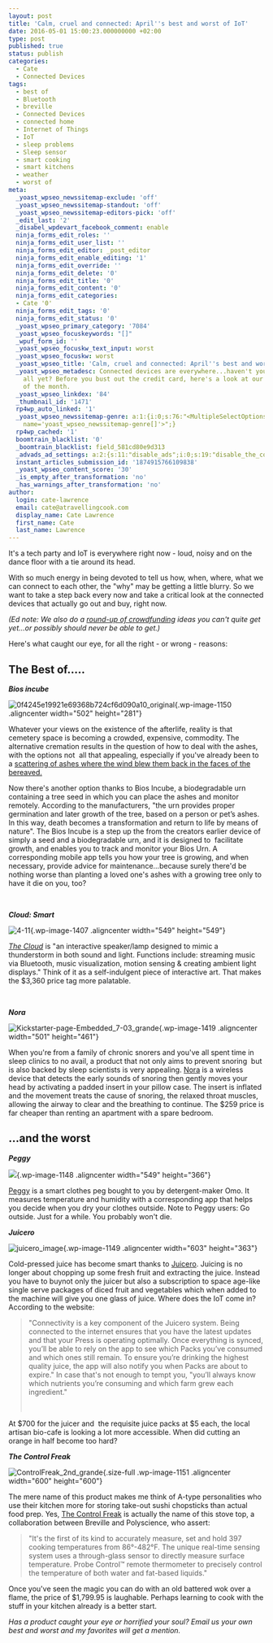 ```yaml
---
layout: post
title: 'Calm, cruel and connected: April''s best and worst of IoT'
date: 2016-05-01 15:00:23.000000000 +02:00
type: post
published: true
status: publish
categories:
  - Cate
  - Connected Devices
tags:
  - best of
  - Bluetooth
  - breville
  - Connected Devices
  - connected home
  - Internet of Things
  - IoT
  - sleep problems
  - Sleep sensor
  - smart cooking
  - smart kitchens
  - weather
  - worst of
meta:
  _yoast_wpseo_newssitemap-exclude: 'off'
  _yoast_wpseo_newssitemap-standout: 'off'
  _yoast_wpseo_newssitemap-editors-pick: 'off'
  _edit_last: '2'
  _disabel_wpdevart_facebook_comment: enable
  ninja_forms_edit_roles: ''
  ninja_forms_edit_user_list: ''
  ninja_forms_edit_editor: _post_editor
  ninja_forms_edit_enable_editing: '1'
  ninja_forms_edit_override: ''
  ninja_forms_edit_delete: '0'
  ninja_forms_edit_title: '0'
  ninja_forms_edit_content: '0'
  ninja_forms_edit_categories:
  - Cate '0'
  ninja_forms_edit_tags: '0'
  ninja_forms_edit_status: '0'
  _yoast_wpseo_primary_category: '7084'
  _yoast_wpseo_focuskeywords: "[]"
  _wpuf_form_id: ''
  _yoast_wpseo_focuskw_text_input: worst
  _yoast_wpseo_focuskw: worst
  _yoast_wpseo_title: 'Calm, cruel and connected: April''s best and worst of IoT'
  _yoast_wpseo_metadesc: Connected devices are everywhere...haven't you bought them
    all yet? Before you bust out the credit card, here's a look at our best and worst
    of the month.
  _yoast_wpseo_linkdex: '84'
  _thumbnail_id: '1471'
  rp4wp_auto_linked: '1'
  _yoast_wpseo_newssitemap-genre: a:1:{i:0;s:76:"<MultipleSelectOptions {} for select
    name='yoast_wpseo_newssitemap-genre[]'>";}
  rp4wp_cached: '1'
  boomtrain_blacklist: '0'
  _boomtrain_blacklist: field_581cd80e9d313
  _advads_ad_settings: a:2:{s:11:"disable_ads";i:0;s:19:"disable_the_content";i:0;}
  instant_articles_submission_id: '1874915766109838'
  _yoast_wpseo_content_score: '30'
  _is_empty_after_transformation: 'no'
  _has_warnings_after_transformation: 'no'
author:
  login: cate-lawrence
  email: cate@atravellingcook.com
  display_name: Cate Lawrence
  first_name: Cate
  last_name: Lawrence
---
```

It's a tech party and IoT is everywhere right now - loud, noisy and on
the dance floor with a tie around its head.

With so much energy in being devoted to tell us how, when, where, what
we can connect to each other, the "why" may be getting a little blurry.
So we want to take a step back every now and take a critical look at the
connected devices that actually go out and buy, right now.

*(Ed note: We also do a [round-up of
crowdfunding](https://readwrite.com/2016/04/24/crowdfunding-iot-projects-watch-week-dl1/)
ideas you can't quite get yet...or possibly should never be able to
get.)*

Here's what caught our eye, for all the right - or wrong - reasons:

The Best of.....
----------------

***Bios incube***

![0f4245e19921e69368b724cf6d090a10\_original](rw-import/0f4245e19921e69368b724cf6d090a10_original.jpg){.wp-image-1150
.aligncenter width="502" height="281"}

Whatever your views on the existence of the afterlife, reality is that
cemetery space is becoming a crowded, expensive, commodity. The
alternative cremation results in the question of how to deal with the
ashes, with the options not  all that appealing, especially if you've
already been to a [scattering of ashes where the wind blew them back in
the faces of the bereaved.](https://www.youtube.com/watch?v=_4ezPvzKe5M)

Now there's another option thanks to Bios Incube, a biodegradable urn
containing a tree seed in which you can place the ashes and monitor
remotely. According to the manufacturers, "the urn provides proper
germination and later growth of the tree, based on a person or pet’s
ashes. In this way, death becomes a transformation and return to life by
means of nature". The Bios Incube is a step up the from the creators
earlier device of simply a seed and a biodegradable urn, and it is
designed to  facilitate growth, and enables you to track and monitor
your Bios Urn. A corresponding mobile app tells you how your tree is
growing, and when necessary, provide advice for maintenance...because
surely there'd be nothing worse than planting a loved one's ashes with a
growing tree only to have it die on you, too?

 

***Cloud: Smart***

![4-11](rw-import/4-11.jpg){.wp-image-1407
.aligncenter width="549" height="549"}

*[The Cloud](http://www.richardclarkson.com/shop/cloud)* is "an
interactive speaker/lamp designed to mimic a thunderstorm in both sound
and light. Functions include: streaming music via Bluetooth, music
visualization, motion sensing & creating ambient light displays." Think
of it as a self-indulgent piece of interactive art. That makes the
\$3,360 price tag more palatable.

 

***Nora***

![Kickstarter-page-Embedded\_7-03\_grande](rw-import/Kickstarter-page-Embedded_7-03_grande.jpg){.wp-image-1419
.aligncenter width="501" height="461"}

When you're from a family of chronic snorers and you've all spent time
in sleep clinics to no avail, a product that not only aims to prevent
snoring  but is also backed by sleep scientists is very appealing.
[Nora](http://www.smartnora.com/) is a wireless device that detects the
early sounds of snoring then gently moves your head by activating a
padded insert in your pillow case. The insert is inflated and the
movement treats the cause of snoring, the relaxed throat muscles,
allowing the airway to clear and the breathing to continue. The \$259
price is far cheaper than renting an apartment with a spare bedroom.

...and the worst
----------------

***Peggy***

![](rw-import/peggy-1024x682.jpg){.wp-image-1148
.aligncenter width="549" height="366"}

[Peggy](https://www.omo.com.au/peggy/) is a smart clothes peg bought to
you by detergent-maker Omo. It measures temperature and humidity with a
corresponding app that helps you decide when you dry your clothes
outside. Note to Peggy users: Go outside. Just for a while. You probably
won't die.

***Juicero***

![juicero\_image](rw-import/juicero_image.png){.wp-image-1149
.aligncenter width="603" height="363"}

Cold-pressed juice has become smart thanks to
[Juicero](https://www.juicero.com/). Juicing is no longer about chopping
up some fresh fruit and extracting the juice. Instead you have to buynot
only the juicer but also a subscription to space age-like single serve
packages of diced fruit and vegetables which when added to the machine
will give you one glass of juice. Where does the IoT come in? According
to the website:

> "Connectivity is a key component of the Juicero system. Being
> connected to the internet ensures that you have the latest updates and
> that your Press is operating optimally. Once everything is synced,
> you’ll be able to rely on the app to see which Packs you’ve consumed
> and which ones still remain. To ensure you’re drinking the highest
> quality juice, the app will also notify you when Packs are about to
> expire." In case that's not enough to tempt you, "you’ll always know
> which nutrients you’re consuming and which farm grew each ingredient."
>
>  

At \$700 for the juicer and  the requisite juice packs at \$5 each, the
local artisan bio-cafe is looking a lot more accessible. When did
cutting an orange in half become too hard?

***The Control Freak***

![ControlFreak\_2nd\_grande](rw-import/ControlFreak_2nd_grande.jpg){.size-full
.wp-image-1151 .aligncenter width="600" height="600"}

The mere name of this product makes me think of A-type personalities who
use their kitchen more for storing take-out sushi chopsticks than actual
food prep. Yes, [The Control
Freak](http://polyscienceculinary.com/products/the-control-freak) is
actually the name of this stove top, a collaboration between Breville
and Polyscience, who assert:

> "It's the first of its kind to accurately measure, set and hold 397
> cooking temperatures from 86°-482°F. The unique real-time sensing
> system uses a through-glass sensor to directly measure surface
> temperature. Probe Control™ remote thermometer to precisely control
> the temperature of both water and fat-based liquids."

Once you've seen the magic you can do with an old battered wok over a
flame, the price of \$1,799.95 is laughable. Perhaps learning to cook
with the stuff in your kitchen already is a better start.

*Has a product caught your eye or horrified your soul? Email us your own
best and worst and my favorites will get a mention.*
